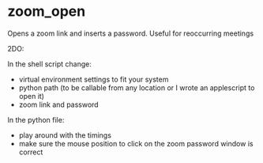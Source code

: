 # zoom_open
Opens a zoom link and inserts a password. Useful for reoccurring meetings

2DO:

In the shell script change:
* virtual environment settings to fit your system
* python path (to be callable from any location or I wrote an applescript to open it)
* zoom link and password

In the python file:
* play around with the timings
* make sure the mouse position to click on the zoom password window is correct
